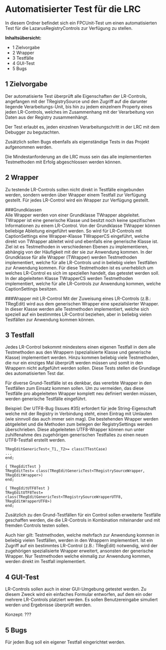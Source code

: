 Automatisierter Test für die LRC
================================

In diesem Ordner befindet sich ein FPCUnit-Test um einen automatisierten Test für 
die LazarusRegistryControls zur Verfügung zu stellen.

**Inhaltsübersicht:**

- 1     Zielvorgabe
- 2     Wrapper
- 3     Testfälle
- 4     GUI-Test
- 5     Bugs


1 Zielvorgabe
-------------
Der automatisierte Test überprüft alle Eigenschaften der LR-Controls, angefangen
mit der TRegistrySource und den Zugriff auf die darunter liegende Verarbeitungs-Unit, 
bis hin zu jedem einzelnem Property eines jeden LR-Controls, welches im Zusammenhang 
mit der Verarbeitung von Daten aus der Registry zusammenhängt. 

Der Test erlaubt es, jeden einzelnen Verarbeitungschritt in der LRC mit dem Debugger
zu begutachten.       

Zusätzlich sollen Bugs ebenfalls als eigenständige Tests in das Projekt aufgenommen 
werden.      

Die Mindestanforderung an die LRC muss sein das alle implementierten Testmethoden
mit Erfolg abgeschlossen werden können.

2 Wrapper
---------
Zu testende LR-Controls sollen nicht direkt in Testfälle eingebunden werden,
sondern werden über Wrapper einem Testfall zur Verfügung gestellt. 
Für jedes LR-Control wird ein Wrapper zur Verfügung gestellt.

###Grundklassen       
Alle Wrapper werden von einer Grundklasse TWrapper abgeleitet. TWrapper ist eine 
generische Klasse und besitzt noch keine spezifischen Informationen zu einem LR-Control.
Von der Grundklasse TWrapper können beliebige Ableitung eingeführt werden. So 
wird für LR-Controls mit CaptionSettings eine Wrapper-Klasse TWrapperCS eingeführt, 
welche direkt von TWrapper ableitet wird und ebenfalls eine generische Klasse ist.                                 
Ziel ist es Testmethoden in verschiedenen Ebenen zu implementieren, abhängig von 
der Häufigkeit mit der sie zur Anwendung kommen. In der Grundklasse für alle Wrapper (TWrapper) 
werden Testmethoden implementiert, welche für alle LR-Controls und in beliebig 
vielen Testfällen zur Anwendung kommen. Für diese Testmethoden ist es unerheblich 
um welches LR-Control es sich im speziellen handelt, das getestet werden soll. 
In der abgeleiteten Klasse TWrapperCS werden Testmethoden implementiert, welche 
für alle LR-Controls zur Anwendung kommen, welche CaptionSettings besitzen.      

###Wrapper mit LR-Control
Mit der Zuweisung eines LR-Controls (z.B.: TRegEdit) wird aus dem generischen 
Wrapper eine spezialisierter Wrapper. In dieser Klasse werden alle Testmethoden
implementiert, welche sich speziell auf ein bestimmtes LR-Control beziehen, aber 
in beliebig vielen Testfällen zur Anwendung kommen können. 

3 Testfall
----------
Jedes LR-Control bekommt mindestens einen eigenen Testfall in dem alle Testmethoden 
aus den Wrappern (spezialisierte Klasse und generische Klasse) implementiert werden.
Hinzu kommen beliebig viele Testmethoden, die nur ein einziges Mal überprüft werden 
müssen und somit in den Wrappern nicht aufgeführt werden sollen. Diese Tests stellen 
die Grundlage des automatisierten Test dar.     

Für diverse Grund-Testfälle ist es denkbar, das vererbte Wrapper in den Testfällen zum
Einsatz kommen sollen. Um zu vermeiden, das diese Testfälle pro abgeleiteten Wrapper 
komplett neu definiert werden müssen, werden generische Testfälle eingeführt.
      
Beispiel: Der UTF8-Bug (Issues #35) erfordert für jede String-Eigenschaft welche
mit der Registry in Verbindung steht, einen Eintrag mit Umlauten (wie sinnvoll das auch immer sein mag).
Die bestehenden Wrapper werden abtgeleitet und die Methoden zum belegen der RegistrySettings
werden überschrieben. Diese abgeleiteten UTF8-Wrapper können nun unter zuhilfenahme
des zugehörigen generischen Testfalles zu einen neuen UTF8-Testfall erstellt werden.
    
    TRegEditGenericTest<_T1,_T2>= class(TTestCase)
    ...
    end;
    
    { TRegEditTest }
    TRegEditTest= class(TRegEditGenericTest<TRegistrySourceWrapper, TRegEditWrapper>)
    end;
    
    { TRegEditUTF8Test }
    TRegEditUTF8Test= class(TRegEditGenericTest<TRegistrySourceWrapperUTF8, TRegEditWrapperUTF8>)
    end;
      
Zusätzlich zu den Grund-Testfällen für ein Control sollen erweiterte Testfälle 
geschaffen werden, die die LR-Controls in Kombination miteinander und mit fremden 
Controls testen sollen. 

Auch hier gilt: Testmethoden, welche mehrfach zur Anwendung kommen in beliebig 
vielen Testfällen, werden in den Wrappern implementiert. Ist ein Zugriff auf ein 
bestimmtes LR-Control (z.B.: TRegEdit) notwendig, wird der zugehörigen spezialisierte 
Wrapper erweitert, ansonsten der generische Wrapper. Nur Testmethoden welche einmalig
zur Anwendung kommen, werden direkt im Testfall implementiert.     

4 GUI-Test
----------
LR-Controls sollen auch in einer GUI-Umgebung getestet werden. Zu diesem Zweck
wird ein einfaches Formular entworfen, auf dem ein oder mehrere LR-Controls platziert werden.
Es sollen Benutzereingabe simuliert werden und Ergebnisse überprüft werden.

Konzept: ???

5 Bugs
------

Für jeden Bug soll ein eigener Testfall eingerichtet werden.